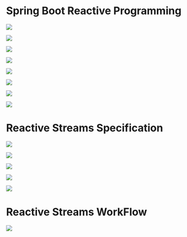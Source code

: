 # Spring Boot Reactive Programming

![](src/main/resources/images/springcloud1.png)

![](src/main/resources/images/springcloud2.png)

![](src/main/resources/images/springcloud3.png)

![](src/main/resources/images/springcloud4.png)

![](src/main/resources/images/springcloud5.png)

![](src/main/resources/images/springcloud6.png)

![](src/main/resources/images/springcloud7.png)

![](src/main/resources/images/springcloud8.png)

# Reactive Streams Specification

![](src/main/resources/images/springcloud9.png)

![](src/main/resources/images/springcloud10.png)

![](src/main/resources/images/springcloud11.png)

![](src/main/resources/images/springcloud12.png)

![](src/main/resources/images/springcloud13.png)

# Reactive Streams WorkFlow

![](src/main/resources/images/springcloud14.png)
